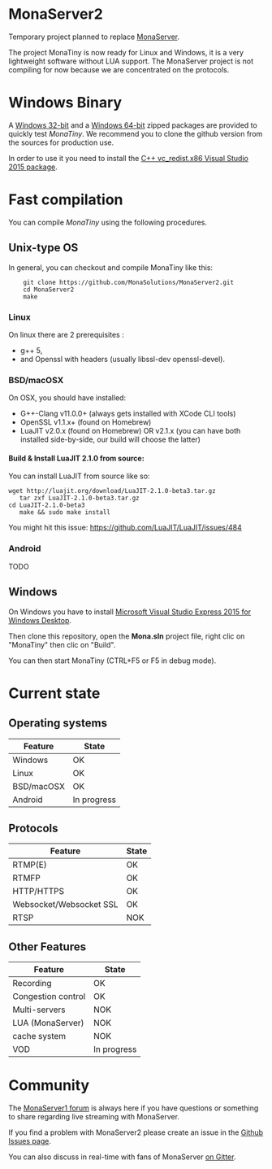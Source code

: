 # MonaServer2
Temporary project planned to replace [MonaServer](https://github.com/MonaSolutions/MonaServer).

The project MonaTiny is now ready for Linux and Windows, it is a very lightweight software without LUA support.
The MonaServer project is not compiling for now because we are concentrated on the protocols.

# Windows Binary

A [Windows 32-bit](https://sourceforge.net/projects/monaserver/files/MonaTiny/MonaTiny_Win32.zip/download) and a [ Windows 64-bit](https://sourceforge.net/projects/monaserver/files/MonaTiny/MonaTiny_Win64.zip/download) zipped packages are provided to quickly test *MonaTiny*.
We recommend you to clone the github version from the sources for production use.

In order to use it you need to install the [C++ vc_redist.x86 Visual Studio 2015 package](https://www.microsoft.com/it-it/download/details.aspx?id=48145).

# Fast compilation

You can compile *MonaTiny* using the following procedures.

## Unix-type OS

In general, you can checkout and compile MonaTiny like this:

```
    git clone https://github.com/MonaSolutions/MonaServer2.git
    cd MonaServer2
    make
```

### Linux

On linux there are 2 prerequisites :
 - g++ 5,
 - and Openssl with headers (usually libssl-dev openssl-devel).

### BSD/macOSX

On OSX, you should have installed: 

 - G++-Clang v11.0.0+ (always gets installed with XCode CLI tools)
 - OpenSSL v1.1.x+ (found on Homebrew)
 - LuaJIT v2.0.x (found on Homebrew) OR v2.1.x (you can have both installed side-by-side, our build will choose the latter)

#### Build & Install LuaJIT 2.1.0 from source:

You can install LuaJIT from source like so:

```
wget http://luajit.org/download/LuaJIT-2.1.0-beta3.tar.gz
   tar zxf LuaJIT-2.1.0-beta3.tar.gz
cd LuaJIT-2.1.0-beta3
   make && sudo make install
````

You might hit this issue: https://github.com/LuaJIT/LuaJIT/issues/484

### Android

TODO

## Windows

On Windows you have to install [Microsoft Visual Studio Express 2015 for Windows Desktop](https://my.visualstudio.com/Downloads?q=visual%20studio%202015&wt.mc_id=o~msft~vscom~older-downloads).

Then clone this repository, open the **Mona.sln** project file, right clic on "MonaTiny" then clic on "Build".

You can then start MonaTiny (CTRL+F5 or F5 in debug mode).

# Current state

## Operating systems

Feature                                      | State
---------------------------------------------|---------------------
Windows                                      | OK
Linux                                        | OK
BSD/macOSX                                   | OK
Android                                      | In progress

## Protocols

Feature                                      | State
---------------------------------------------|---------------------
RTMP(E)                                      | OK
RTMFP                                        | OK
HTTP/HTTPS                                   | OK
Websocket/Websocket SSL                      | OK
RTSP                                         | NOK

## Other Features

Feature                                      | State
---------------------------------------------|---------------------
Recording                                    | OK
Congestion control                           | OK
Multi-servers                                | NOK
LUA (MonaServer)                             | NOK
cache system                                 | NOK
VOD                                          | In progress

# Community

The [MonaServer1 forum](https://groups.google.com/forum/#!forum/monaserver) is always here if you have questions or something to share regarding live streaming with MonaServer.

If you find a problem with MonaServer2 please create an issue in the [Github Issues page](https://github.com/MonaSolutions/MonaServer2/issues).

You can also discuss in real-time with fans of MonaServer [on Gitter](https://gitter.im/MonaServer).

